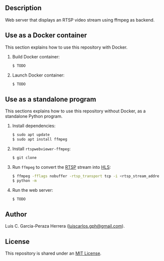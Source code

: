 Description
-----------

Web server that displays an RTSP video stream using ffmpeg as backend.

Use as a Docker container
-------------------------

This section explains how to use this repository with Docker.

1. Build Docker container: 

   ```bash
   $ TODO
   ```

2. Launch Docker container:

   ```bash
   $ TODO
   ```
   
Use as a standalone program
---------------------------

This sections explains how to use this repository without Docker, as a standalone Python program.

1. Install dependencies:
   ```bash
   $ sudo apt update
   $ sudo apt install ffmpeg
   ```
   
2. Install `rtspwebviewer-ffmpeg`:
   ```bash
   $ git clone 
   ```

2. Run `ffmpeg` to convert the [RTSP](https://en.wikipedia.org/wiki/Real_Time_Streaming_Protocol) stream into  [HLS](https://en.wikipedia.org/wiki/HTTP_Live_Streaming):
   ```bash
   $ ffmpeg -fflags nobuffer -rtsp_transport tcp -i <rtsp_stream_address> -c copy -hls_time 2 -hls_wrap 10 <path_to_m3u8_file>
   $ python -m 
   ```

3. Run the web server:
   ```bash
   $ TODO
   ```

Author
------

Luis C. Garcia-Peraza Herrera (luiscarlos.gph@gmail.com).


License
-------

This repository is shared under an [MIT License](https://github.com/luiscarlosgph/rtspwebviewer-ffmpeg/blob/main/LICENSE).

